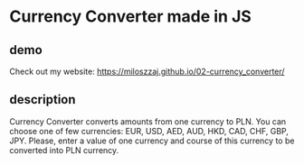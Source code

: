 # Currency Converter made in JS

## demo

Check out my website: https://miloszzaj.github.io/02-currency_converter/

## description

Currency Converter converts amounts from one currency to PLN. You can choose one of few currencies: EUR, USD, AED, AUD, HKD, CAD, CHF, GBP, JPY.
Please, enter a value of one currency and course of this currency to be converted into PLN currency.
